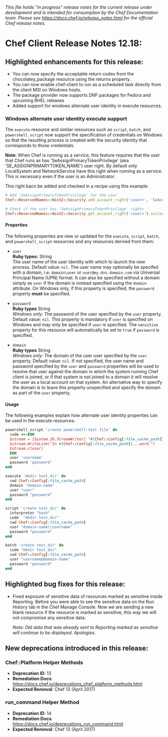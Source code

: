 _This file holds "in progress" release notes for the current release under development and is intended for consumption by the Chef Documentation team. Please see <https://docs.chef.io/release_notes.html> for the official Chef release notes._

# Chef Client Release Notes 12.18:

## Highlighted enhancements for this release:

- You can now specify the acceptable return codes from the chocolatey_package resource using the returns property.
- You can now enable chef-client to run as a scheduled task directly from the client MSI on Windows hosts.
- The package provider now supports DNF packages for Fedora and upcoming RHEL releases
- Added support for windows alternate user identity in execute resources.

### Windows alternate user identity execute support

The `execute` resource and simliar resources such as `script`, `batch`, and `powershell_script` now support the specification of credentials on Windows so that the resulting process is created with the security identity that corresponds to those credentials.

**Note**: When Chef is running as a service, this feature requires that the user that Chef runs as has 'SeAssignPrimaryTokenPrivilege' (aka 'SE_ASSIGNPRIMARYTOKEN_NAME') user right. By default only LocalSystem and NetworkService have this right when running as a service. This is necessary even if the user is an Administrator.

This right bacn be added and checked in a recipe using this example:
```ruby
# Add 'SeAssignPrimaryTokenPrivilege' for the user
Chef::ReservedNames::Win32::Security.add_account_right('<user>', 'SeAssignPrimaryTokenPrivilege')

# Check if the user has 'SeAssignPrimaryTokenPrivilege' rights
Chef::ReservedNames::Win32::Security.get_account_right('<user>').include?('SeAssignPrimaryTokenPrivilege')
```

#### Properties

The following properties are new or updated for the `execute`, `script`, `batch`, and `powershell_script` resources and any resources derived from them:

  *   `user`</br>
      **Ruby types:** String</br>
      The user name of the user identity with which to launch the new process.
      Default value: `nil`. The user name may optionally be specifed
      with a domain, i.e. `domain\user` or `user@my.dns.domain.com` via Universal Principal Name (UPN)
      format. It can also be specified without a domain simply as `user` if the domain is
      instead specified using the `domain` attribute. On Windows only, if this property is specified, the `password`
      property **must** be specified.

  *   `password`</br>
      **Ruby types** String</br>
      *Windows only:* The password of the user specified by the `user` property.
      Default value: `nil`. This property is mandatory if `user` is specified on Windows and may only
      be specified if `user` is specified. The `sensitive` property for this resource will
      automatically be set to `true` if `password` is specified.

  *   `domain`</br>
      **Ruby types** String</br>
      *Windows only:* The domain of the user user specified by the `user` property.
      Default value: `nil`. If not specified, the user name and password specified
      by the `user` and `password` properties will be used to resolve
      that user against the domain in which the system running Chef client
      is joined, or if that system is not joined to a domain it will resolve the user
      as a local account on that system. An alternative way to specify the domain is to leave
      this property unspecified and specify the domain as part of the `user` property.

#### Usage

The following examples explain how alternate user identity properties can be used in the execute resources:

```ruby
powershell_script 'create powershell-test file' do
  code <<-EOH
  $stream = [System.IO.StreamWriter] "#{Chef::Config[:file_cache_path]}/powershell-test.txt"
  $stream.WriteLine("In #{Chef::Config[:file_cache_path]}...word.")
  $stream.close()
  EOH
  user 'username'
  password 'password'
end

execute 'mkdir test_dir' do
  cwd Chef::Config[:file_cache_path]
  domain "domain-name"
  user "user"
  password "password"
end

script 'create test_dir' do
  interpreter "bash"
  code  "mkdir test_dir"
  cwd Chef::Config[:file_cache_path]
  user "domain-name\\username"
  password "password"
end

batch 'create test_dir' do
  code "mkdir test_dir"
  cwd Chef::Config[:file_cache_path]
  user "username@domain-name"
  password "password"
end
```

## Highlighted bug fixes for this release:

- Fixed exposure of sensitive data of resources marked as sensitive inside Reporting. Before you were able to see the sensitive data on the Run History tab in the Chef Manage Console. Now we are sending a new blank resource if the resource is marked as sensitive, this way we will not compromise any sensitive data.

  _Note: Old data that was already sent to Reporting marked as sensitive will continue to be displayed. Apologies._

## New deprecations introduced in this release:

### Chef::Platform Helper Methods

- **Deprecation ID**: 13
- **Remediation Docs**: <https://docs.chef.io/deprecations_chef_platform_methods.html>
- **Expected Removal**: Chef 13 (April 2017)

### run_command Helper Method

- **Deprecation ID**: 14
- **Remediation Docs**: <https://docs.chef.io/deprecations_run_command.html>
- **Expected Removal**: Chef 13 (April 2017)
